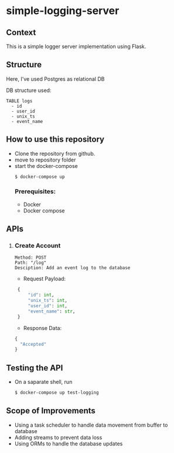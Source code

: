 # simple-logging-server

## Context 

This is a simple logger server implementation using Flask.

## Structure
Here, I've used Postgres as relational DB

DB structure used:

```
TABLE logs
  - id 
  - user_id
  - unix_ts
  - event_name
```

## How to use this repository
- Clone the repository from github.
- move to repository folder
- start the docker-compose
  ```bash
  $ docker-compose up
  ```
  ### Prerequisites:
   - Docker
   - Docker compose

## APIs 

1. ### Create Account
   ```
   Method: POST
   Path: "/log"
   Desciption: Add an event log to the database
   ```


   - Request Payload:
   ```python
    {
        "id": int,
        "unix_ts": int,
        "user_id": int,
        "event_name": str,
    }
   ```


   - Response Data:
   ```python
   {
     "Accepted"
   }
   ```

## Testing the API 
- On a saparate shell, run 
  ```bash
  $ docker-compose up test-logging
  ```

## Scope of Improvements
- Using a task scheduler to handle data movement from buffer to database
- Adding streams to prevent data loss
- Using ORMs to handle the database updates
